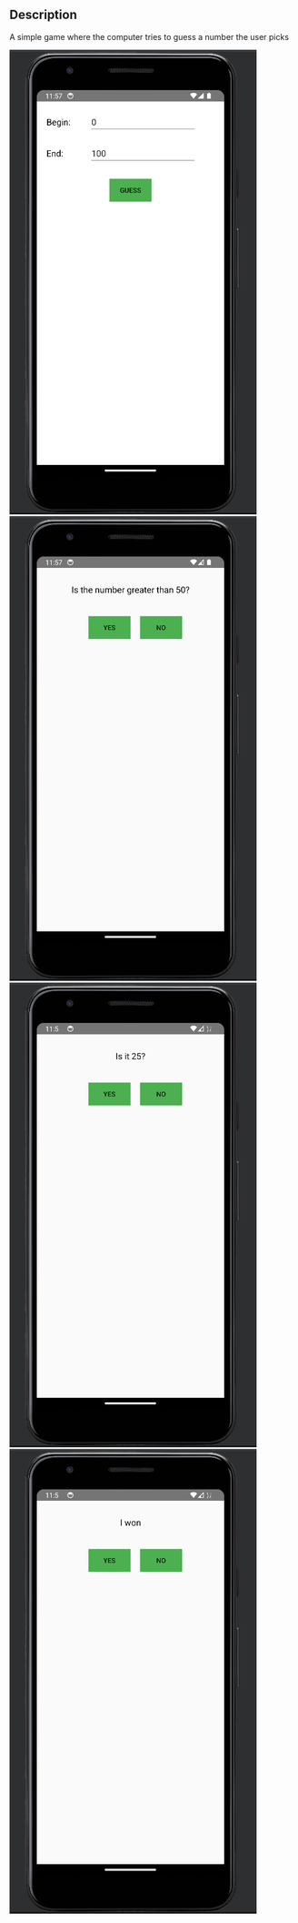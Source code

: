 ## Description
A simple game where the computer tries to guess a number the user picks <br/>

![Film1](img/img1.png)
![Film2](img/img2.png)
![Film2](img/img3.png)
![Film2](img/img4.png)
